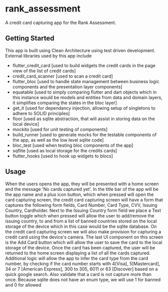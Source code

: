 # rank_assessment
A credit card capturing app for the Rank Assessment.

## Getting Started

This app is built using Clean Architecture using test driven development. External libraries used by this app include
* flutter_credit_card [used to build widgets the credit cards in the page view of the list of credit cards]
* credit_card_scanner [used to scan a credit card]
* flutter_bloc [used to handle state management between business logic components and the presentation layer components]
* equatable [used to simply comparing flutter and dart objects which in this instance would be models and entities from data and domain layers, it simplifies comparing the states in the bloc layer]
* get_it [used for dependancy injection, allowing setup of singletons to adhere to SOLID principles]
* floor [used as sqlite abstraction, that will assist in storing data on the local device]
* mockito [used for unit testing of components]
* build_runner [used to generate mocks for the testable components of the app, as well as the low level sqlite code]
* bloc_test [used when testing bloc components of the app]
* sqflite [used as local storage for the credits cards]
* flutter_hooks [used to hook up widgets to blocs]
## Usage

When the users opens the app, they will be presented with a home screen and the message 'No cards captured yet'. In
the title bar of the app will be the app name and a plus icon button, which when pressed will open the card capturing
screen, the credit card capturing screen will have a form that captures the following form fields, Card Number, Card Type, CVV, Issuing Country, Cardholder. Next to the Issuing Country form field we place a Text button toggle which when pressed will allow the user to add/remove the issuing country, to and from a list of banned countries stored on the local storage of the device which in this case would be the sqlite database.
On the credit card capturing screen we will also make provision for capturing a credit card using the device's camera. The last UI component on this screen is the Add Card button which will allow the user to save the card to the local storage of the device. Once the card has been captured, the user will be returned to the home screen displaying a list of all the cards captured. Additional logic will allow the app to infer the card type from the card number, by checking if the card number starts with 4[Visa], 5[Mastercard], 
34 or 7 [American Express], 300 to 305, 6011 or 63 [Discover] based on a quick google search. Also validate that a card is not capture more than once. Because sqlite does not have an enum type, we will use 1 for banned and 0 for allowed